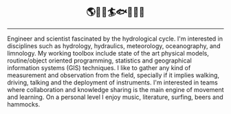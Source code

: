 ## <center>🌎🌊🌀🏄🐟🔧💭📡</center>

---
Engineer and scientist fascinated by the hydrological cycle. I'm interested in disciplines such as hydrology, hydraulics, meteorology, oceanography, and limnology.  My working toolbox include state of the art physical models, routine/object oriented programming, statistics and geographical information systems (GIS) techniques.  I like to gather any kind of measurement and observation from the field, specially if it implies walking, driving, talking and the deployment of instruments.  I'm interested in teams where collaboration and knowledge sharing is the main engine of movement and learning. On a personal level I enjoy music, literature, surfing, beers and hammocks.

<!---
Profesional de la ingeniería y ciencias, interesado en resolver problemas asociados a la sustentabilidad de los sistemas naturales. En general me interesa el ciclo hidrológico, donde destaco disciplinas como la hidrología, hidráulica, meteorología, oceanografía, y limnología. Para analizar y estudiar problemas en estas temáticas utilizo herramientas de modelamiento matemático, estadística, programación orientada a rutinas/objetos y tecnicas propias de sistemas de información geográfica (SIG). Me interesa el trabajo de campo para levantar información e instalar instrumentos de terreno. Laboralmente me interesa el trabajo en equipos donde la colaboración e intercambio de conocimientos sea el principal motor de movimiento y aprendizaje. Personalmente disfruto de la musica, el surf, la lectura, el cine y las hamacas. 


lgvivanco96/lgvivanco96 is a ✨ special ✨ repository because its `README.md` (this file) appears on your GitHub profile.
You can click the Preview link to take a look at your changes.
--->
